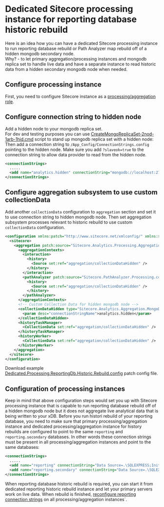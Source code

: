 # Dedicated Sitecore processing instance for reporting database historic rebuild

Here is an idea how you can have a dedicated Sitecore processing instance to run reporting database rebuild or Path Analyzer map rebuild off of a hidden mongodb secondary node.  
Why? - to let primary aggregation/processing instances and mongodb replica set to handle live data and have a separate instance to read historic data from a hidden secondary mongodb node when needed.

## Configure processing instance

First, you need to configure Sitecore instance as a [processing/aggregation role](https://doc.sitecore.net/sitecore_experience_platform/setting_up_and_maintaining/xdb/configuring_servers/configure_a_processing_server).

## Configure connection string to hidden node
Add a hidden node to your mongodb replica set.  
For dev and testing purposes you can use [CreateMongoReplicaSet-2nod-1arb-1hid.cmd](https://gist.github.com/ivansharamok/93c9bca5a0473e1bb8cef3e15a4efc9d/raw) script to stand up mongodb replica set with a hidden node:  
Then add a connection string to `/App_Config/ConnectionStrings.config` pointing to the hidden node. Make sure you add `?slaveok=true` to the connection string to allow data provider to read from the hidden node.
```xml
<connectionStrings>
  .....
  <add name="analytics.hidden" connectionString="mongodb://localhost:27020/sc82_analytics?slaveok=true" />
</connectionStrings>
```

## Configure aggregation subsystem to use custom collectionData
Add another `collectionData` configuration to `aggregation` section and set it to use connection string to hidden mongodb node. Then set aggregation subsystem processes relevant to historic rebuild to use custom `collectionData` configuration.
```xml
<configuration xmlns:patch="http://www.sitecore.net/xmlconfig/" xmlns:set="http://www.sitecore.net/xmlconfig/set/">
  <sitecore>
    <aggregation patch:source="Sitecore.Analytics.Processing.Aggregation.config">
      <aggregationContexts>
        <interaction>
          <history>
            <Source set:ref="aggregation/collectionDataHidden" />
          </history>
        </interaction>
        <pathAnalyzer patch:source="Sitecore.PathAnalyzer.Processing.config">
          <history>
            <Source set:ref="aggregation/collectionDataHidden" />
          </history>
        </pathAnalyzer>
      </aggregationContexts>
      <!-- Custom Collection Data for hidden mongodb node -->
      <collectionDataHidden type="Sitecore.Analytics.Aggregation.MongoDbCollectionDataProvider, Sitecore.Analytics.MongoDB" singleInstance="true">
        <param desc="connectionStringName">analytics.hidden</param>
      </collectionDataHidden>
      <historyTaskManager>
        <CollectionData set:ref="aggregation/collectionDataHidden" />
      </historyTaskManager>
      <historyWorker>
        <CollectionData set:ref="aggregation/collectionDataHidden" />
      </historyWorker>
    </aggregation>
  </sitecore>
</configuration>
```

Download example [Dedicated.Processing.ReportingDb.Historic.Rebuild.config](https://github.com/ivansharamok/Content/blob/master/articles/resources/media/dedicated-sitecore-processing-instance-for-reportingdb-historic-rebuild/Dedicated.Processing.ReportingDb.Historic.Rebuild.config) patch config file.

## Configuration of processing instances
Keep in mind that above configuration steps would set you up with Sitecore processing instance that is capable to run reporting database rebuild off of a hidden mongodb node but it does not aggregate live analytical data that is being written to your xDB. Before you run histori rebuild of your reporting database, you need to make sure that primary processing/aggregation instance and dedicated processing/aggregation instance for history rebuilds are configured to point to the same `reporting` and `reporting.secondary` databases. In other words these connection strings must be present in all processing/aggregation instances and point to the same databases:
```xml
<connectionStrings>
  .....
  <add name="reporting" connectionString="Data Source=.\SQLEXPRESS;Initial Catalog=sc82_reporting;Integrated Security=False;User ID=sa;Password=example" />
  <add name="reporting.secondary" connectionString="Data Source=.\SQLEXPRESS;Initial Catalog=sc82_reporting_secondary;User ID=sa;Password=example" />
</connectionStrings>
```

When reporting database historic rebuild is required, you can start it from dedicated reporting historic rebuild instance and let your primary servers work on live data. When rebuild is finished, [reconfigure reporting connection strings](https://doc.sitecore.net/sitecore_experience_platform/setting_up_and_maintaining/xdb/server_considerations/walkthrough_rebuilding_the_reporting_database#_Reconfigure_reporting_connections) on all processing/aggregation instances`.